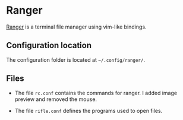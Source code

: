 # Ranger

[Ranger](https://github.com/ranger/ranger) is a terminal file manager using vim-like bindings.

## Configuration location
The configuration folder is located at `~/.config/ranger/`.

## Files
- The file `rc.conf` contains the commands for ranger. I added image preview and removed the mouse.

- The file `rifle.conf` defines the programs used to open files.
